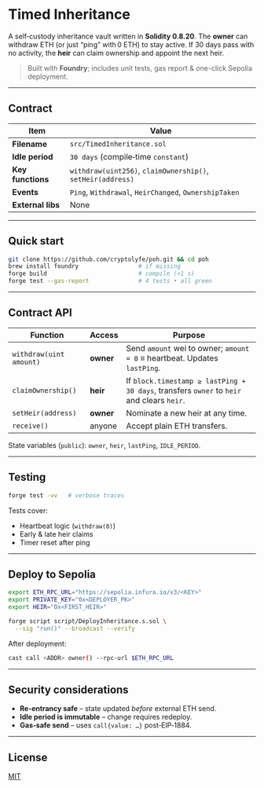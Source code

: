# Timed Inheritance

A self‑custody inheritance vault written in **Solidity 0.8.20**. The **owner** can withdraw ETH (or just “ping” with 0 ETH) to stay active. If 30 days pass with no activity, the **heir** can claim ownership and appoint the next heir.

> Built with **Foundry**; includes unit tests, gas report & one-click Sepolia deployment.

---

## Contract

| Item              | Value                                                       |
| ----------------- | ----------------------------------------------------------- |
| **Filename**      | `src/TimedInheritance.sol`                                  |
| **Idle period**   | `30 days` (compile‑time `constant`)                         |
| **Key functions** | `withdraw(uint256)`, `claimOwnership()`, `setHeir(address)` |
| **Events**        | `Ping`, `Withdrawal`, `HeirChanged`, `OwnershipTaken`       |
| **External libs** | None                                                        |


---

## Quick start

```bash
git clone https://github.com/cryptolyfe/poh.git && cd poh
brew install foundry                 # if missing
forge build                          # compile (<1 s)
forge test --gas-report              # 4 tests • all green
```

---

## Contract API

| Function                | Access    | Purpose                                                                                   |
| ----------------------- | --------- | ----------------------------------------------------------------------------------------- |
| `withdraw(uint amount)` | **owner** | Send `amount` wei to owner; `amount = 0` ≡ heartbeat. Updates `lastPing`.                 |
| `claimOwnership()`      | **heir**  | If `block.timestamp ≥ lastPing + 30 days`, transfers `owner` to `heir` and clears `heir`. |
| `setHeir(address)`      | **owner** | Nominate a new heir at any time.                                                          |
| `receive()`             | anyone    | Accept plain ETH transfers.                                                               |

State variables (`public`): `owner`, `heir`, `lastPing`, `IDLE_PERIOD`.

---

## Testing

```bash
forge test -vv   # verbose traces
```

Tests cover:

* Heartbeat logic (`withdraw(0)`)
* Early & late heir claims
* Timer reset after ping

---

## Deploy to Sepolia

```bash
export ETH_RPC_URL="https://sepolia.infura.io/v3/<KEY>"
export PRIVATE_KEY="0x<DEPLOYER_PK>"
export HEIR="0x<FIRST_HEIR>"

forge script script/DeployInheritance.s.sol \
  --sig "run()" --broadcast --verify
```

After deployment:

```bash
cast call <ADDR> owner() --rpc-url $ETH_RPC_URL
```

---

## Security considerations

* **Re‑entrancy safe** – state updated *before* external ETH send.
* **Idle period is immutable** – change requires redeploy.
* **Gas‑safe send** – uses `call{value: …}` post‑EIP‑1884.

---

## License

[MIT](LICENSE)
